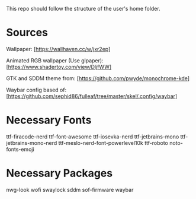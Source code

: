 
This repo should follow the structure of the user's home folder.

# Sources
Wallpaper: [https://wallhaven.cc/w/jxr2ep]

Animated RGB wallpaper (Use glpaper): [https://www.shadertoy.com/view/DljfWW]

GTK and SDDM theme from: [https://github.com/pwyde/monochrome-kde]

Waybar config based of: [https://github.com/sephid86/fulleaf/tree/master/skel/.config/waybar]

# Necessary Fonts
ttf-firacode-nerd
ttf-font-awesome
ttf-iosevka-nerd
ttf-jetbrains-mono
ttf-jetbrains-mono-nerd
ttf-meslo-nerd-font-powerlevel10k
ttf-roboto
noto-fonts-emoji
# Necessary Packages
nwg-look
wofi
swaylock
sddm
sof-firmware
waybar
